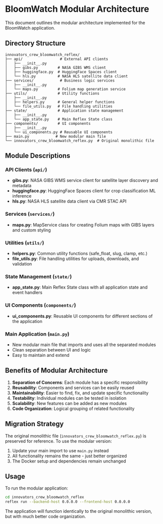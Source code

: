 # BloomWatch Modular Architecture

This document outlines the modular architecture implemented for the BloomWatch application.

## Directory Structure

```
innovators_crew_bloomwatch_reflex/
├── api/                 # External API clients
│   ├── __init__.py
│   ├── gibs.py         # NASA GIBS WMS client
│   ├── huggingface.py  # HuggingFace Spaces client
│   └── hls.py          # NASA HLS satellite data client
├── services/            # Business logic services
│   ├── __init__.py
│   └── maps.py         # Folium map generation service
├── utils/              # Utility functions
│   ├── __init__.py
│   ├── helpers.py      # General helper functions
│   └── file_utils.py   # File handling utilities
├── state/              # Application state management
│   ├── __init__.py
│   └── app_state.py    # Main Reflex State class
├── components/         # UI components
│   ├── __init__.py
│   └── ui_components.py # Reusable UI components
├── main.py            # New modular main file
└── innovators_crew_bloomwatch_reflex.py  # Original monolithic file
```

## Module Descriptions

### API Clients (`api/`)
- **gibs.py**: NASA GIBS WMS service client for satellite layer discovery and metadata
- **huggingface.py**: HuggingFace Spaces client for crop classification ML inference
- **hls.py**: NASA HLS satellite data client via CMR STAC API

### Services (`services/`)
- **maps.py**: MapService class for creating Folium maps with GIBS layers and custom styling

### Utilities (`utils/`)
- **helpers.py**: Common utility functions (safe_float, slug, clamp, etc.)
- **file_utils.py**: File handling utilities for uploads, downloads, and validation

### State Management (`state/`)
- **app_state.py**: Main Reflex State class with all application state and event handlers

### UI Components (`components/`)
- **ui_components.py**: Reusable UI components for different sections of the application

### Main Application (`main.py`)
- New modular main file that imports and uses all the separated modules
- Clean separation between UI and logic
- Easy to maintain and extend

## Benefits of Modular Architecture

1. **Separation of Concerns**: Each module has a specific responsibility
2. **Reusability**: Components and services can be easily reused
3. **Maintainability**: Easier to find, fix, and update specific functionality
4. **Testability**: Individual modules can be tested in isolation
5. **Scalability**: New features can be added as new modules
6. **Code Organization**: Logical grouping of related functionality

## Migration Strategy

The original monolithic file (`innovators_crew_bloomwatch_reflex.py`) is preserved for reference. To use the modular version:

1. Update your main import to use `main.py` instead
2. All functionality remains the same - just better organized
3. The Docker setup and dependencies remain unchanged

## Usage

To run the modular application:
```bash
cd innovators_crew_bloomwatch_reflex
reflex run --backend-host 0.0.0.0 --frontend-host 0.0.0.0
```

The application will function identically to the original monolithic version, but with much better code organization.